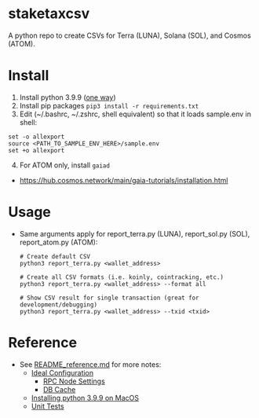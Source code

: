 
# staketaxcsv

A python repo to create CSVs for Terra (LUNA), Solana (SOL), and Cosmos (ATOM).

# Install

  1. Install python 3.9.9 ([one way](README_reference.md#installing-python-39-on-macos))
  2. Install pip packages ```pip3 install -r requirements.txt```
  3. Edit (~/.bashrc, ~/.zshrc, shell equivalent) so that it loads sample.env in shell:
  ```
  set -o allexport
  source <PATH_TO_SAMPLE_ENV_HERE>/sample.env
  set +o allexport
   ```
    
  4. For ATOM only, install `gaiad` 
  - https://hub.cosmos.network/main/gaia-tutorials/installation.html

# Usage

  * Same arguments apply for report_terra.py (LUNA), report_sol.py (SOL), report_atom.py (ATOM):
    ```
    # Create default CSV
    python3 report_terra.py <wallet_address>
    
    # Create all CSV formats (i.e. koinly, cointracking, etc.)
    python3 report_terra.py <wallet_address> --format all
    
    # Show CSV result for single transaction (great for development/debugging)
    python3 report_terra.py <wallet_address> --txid <txid>
    ```


# Reference

  * See [README_reference.md](README_reference.md) for more notes:
    * [Ideal Configuration](README_reference.md#ideal-configuration)
      * [RPC Node Settings](README_reference.md#rpc-node-settings)
      * [DB Cache](README_reference.md#db-cache)
    * [Installing python 3.9.9 on MacOS](README_reference.md#installing-python-39-on-macos)
    * [Unit Tests](README_reference.md#unit-tests)
